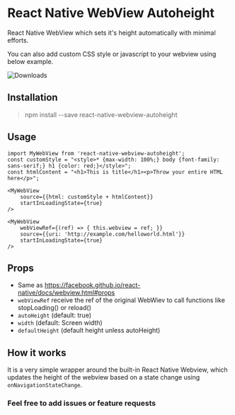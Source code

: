 # React Native WebView Autoheight
React Native WebView which sets it's height automatically with minimal efforts.

You can also add custom CSS style or javascript to your webview using below example.



![Downloads](https://nodei.co/npm/react-native-webview-autoheight.png?downloads=true&stars=true)



## Installation
> npm install --save react-native-webview-autoheight

## Usage

```
import MyWebView from 'react-native-webview-autoheight';
const customStyle = "<style>* {max-width: 100%;} body {font-family: sans-serif;} h1 {color: red;}</style>";
const htmlContent = "<h1>This is title</h1><p>Throw your entire HTML here</p>";

<MyWebView
    source={{html: customStyle + htmlContent}}
    startInLoadingState={true}
/>
```

```
<MyWebView
    webViewRef={(ref) => { this.webview = ref; }}
    source={{uri: 'http://example.com/helloworld.html'}}
    startInLoadingState={true}
/>
```


## Props
* Same as https://facebook.github.io/react-native/docs/webview.html#props
* `webViewRef` receive the ref of the original WebWiev to call functions like stopLoading() or reload()
* `autoHeight` (default: true)
* `width` (default: Screen width)
* `defaultHeight` (default height unless autoHeight)

## How it works
It is a very simple wrapper around the built-in React Native Webview, which updates the height of the webview based on a state change using `onNavigationStateChange`.


### Feel free to add issues or feature requests

